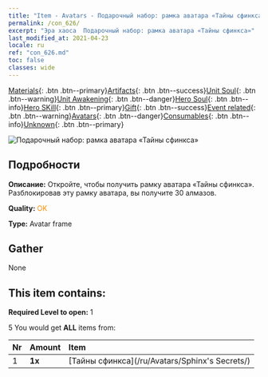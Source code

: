```yaml
---
title: "Item - Avatars - Подарочный набор: рамка аватара «Тайны сфинкса»"
permalink: /con_626/
excerpt: "Эра хаоса  Подарочный набор: рамка аватара «Тайны сфинкса»"
last_modified_at: 2021-04-23
locale: ru
ref: "con_626.md"
toc: false
classes: wide
---
```

 [Materials](/ItemsRU/){: .btn .btn--primary}[Artifacts](/ItemsRU/Artifacts/){: .btn .btn--success}[Unit Soul](/ItemsRU/UnitSoul/){: .btn .btn--warning}[Unit Awakening](/ItemsRU/UnitAwakening/){: .btn .btn--danger}[Hero Soul](/ItemsRU/HeroSoul/){: .btn .btn--info}[Hero SKill](/ItemsRU/HeroSkill/){: .btn .btn--primary}[Gift](/ItemsRU/Gift/){: .btn .btn--success}[Event related](/ItemsRU/Events/){: .btn .btn--warning}[Avatars](/ItemsRU/Avatars/){: .btn .btn--danger}[Consumables](/ItemsRU/Consumables/){: .btn .btn--info}[Unknown](/ItemsRU/Unknown/){: .btn .btn--primary}

 ![Подарочный набор: рамка аватара «Тайны сфинкса»](/images/t/i_907003.png)

## Подробности
 **Описание:** Откройте, чтобы получить рамку аватара «Тайны сфинкса». Разблокировав эту рамку аватара, вы получите 30 алмазов.

 **Quality:** <span style="color: #FF8C00">OK</span>

 **Type:** Avatar frame

## Gather

  None

## This item contains:

 **Required Level to open:** 1

 5 You would get **ALL** items  from:

  | Nr | Amount |     Item    |
  |:---|:-------|:------------|
  | 1 |  **1x** | [Тайны сфинкса](/ru/Avatars/Sphinx's Secrets/) |  | 
